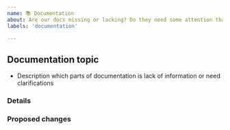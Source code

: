 ```yaml
---
name: 📚 Documentation
about: Are our docs missing or lacking? Do they need some attention that's big enough for its own ticket? Tell us more.
labels: 'documentation'

---
```


## Documentation topic

- Description which parts of documentation is lack of information or need clarifications
<!-- Be concise! You can add plenty of detail in a later section, but this section is for the snappy one-liner -->

### Details

### Proposed changes

